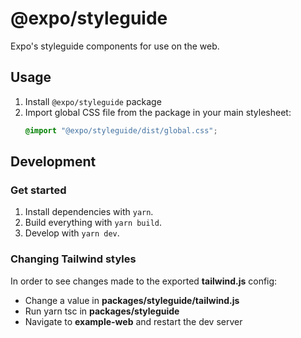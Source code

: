 # @expo/styleguide

Expo's styleguide components for use on the web.

## Usage

1. Install `@expo/styleguide` package
2. Import global CSS file from the package in your main stylesheet:
   ```css
   @import "@expo/styleguide/dist/global.css";
   ```

## Development

### Get started

1. Install dependencies with `yarn`.
2. Build everything with `yarn build`.
3. Develop with `yarn dev`.

### Changing Tailwind styles

In order to see changes made to the exported **tailwind.js** config:

- Change a value in **packages/styleguide/tailwind.js**
- Run yarn tsc in **packages/styleguide**
- Navigate to **example-web** and restart the dev server